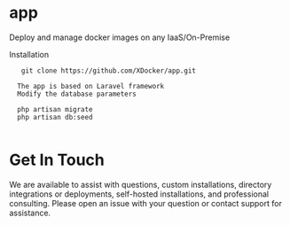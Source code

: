 app
===

Deploy and manage docker images on any IaaS/On-Premise

Installation
```shell
   git clone https://github.com/XDocker/app.git
```
```shell
  The app is based on Laravel framework
  Modify the database parameters
  
  php artisan migrate
  php artisan db:seed
  
```
Get In Touch
===
We are available to assist with questions, custom installations, directory integrations or deployments, self-hosted installations, and professional consulting. Please open an issue with your question or contact support for assistance.
